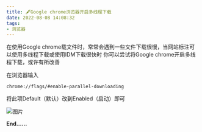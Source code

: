```yaml
---
title: 🖋Google chrome浏览器开启多线程下载
date: 2022-08-08 14:08:32
tags:
- 浏览器
---
```

在使用Google chrome载文件时，常常会遇到一些文件下载很慢，当网站标注可以使用多线程下载或使用IDM下载很快时
你可以尝试将Google chrome开启多线程下载，或许有所改善

在浏览器输入
```
chrome://flags/#enable-parallel-downloading
```
将此项Default（默认）改到Enabled（启动）即可

![图片](https://external.galzy.eu.org/2022/JerryYang.XYY@outlook.com/16599393081061659939287714.png)

**End……**